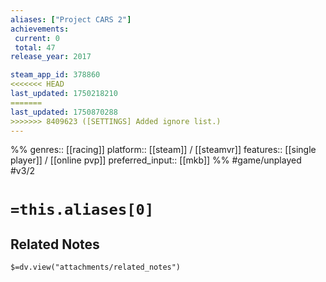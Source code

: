```yaml
---
aliases: ["Project CARS 2"]
achievements:
 current: 0
 total: 47
release_year: 2017

steam_app_id: 378860
<<<<<<< HEAD
last_updated: 1750218210
=======
last_updated: 1750870288
>>>>>>> 8409623 ([SETTINGS] Added ignore list.)
---
```

%%
genres:: [[racing]]
platform:: [[steam]] / [[steamvr]]
features:: [[single player]] / [[online pvp]]
preferred_input:: [[mkb]]
%%
#game/unplayed
#v3/2

# `=this.aliases[0]`
## Related Notes
`$=dv.view("attachments/related_notes")`
